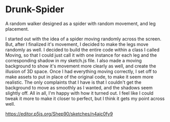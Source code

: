 # Drunk-Spider
A random walker designed as a spider with random movement, and leg placement.

I started out with the idea of a spider moving randomly across the screen. But, after I finalized it's movement, I decided to make the legs move randomly as well. I decided to build the entire code within a class I called Moving, so that I could just call it with one instance for each leg and the corresponding shadow in my sketch.js file. I also made a moving background to show it's movement more clearly as well, and create the illusion of 3D space. Once I had everything moving correctly, I set off to make assets to put in place of the original code, to make it seem more realistic. The only complaints that I have is that I couldn't get the background to move as smoothly as I wanted, and the shadows seem slightly off. All in all, I'm happy with how it turned out. I feel like I could tweak it more to make it closer to perfect, but I think it gets my point across well.

https://editor.p5js.org/Shep90/sketches/n4ajc0fy9
